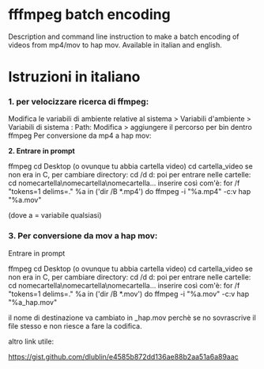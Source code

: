 # fffmpeg batch encoding
Description and command line instruction to make a batch encoding of videos from mp4/mov to hap mov.
Available in italian and english.

<h1><b>Istruzioni in italiano</b></h1>

<h3><b>1. per velocizzare ricerca di ffmpeg:</b></h3>

Modifica le variabili di ambiente relative al sistema > Variabili d'ambiente > Variabili di sistema : Path: Modifica > aggiungere il percorso per bin dentro ffmpeg
Per conversione da mp4 a hap mov:

<b>2. Entrare in prompt</b>

ffmpeg
cd Desktop (o ovunque tu abbia cartella video)
cd cartella_video
se non era in C, per cambiare directory: cd /d d:
poi per entrare nelle cartelle: cd nomecartella\nomecartella\nomecartella...
inserire così com'è:
for /f "tokens=1 delims=." %a in ('dir /B *.mp4') do ffmpeg -i "%a.mp4" -c:v hap "%a.mov"

(dove a = variabile qualsiasi)

<h3><b>3. Per conversione da mov a hap mov:</b></h3>

Entrare in prompt

ffmpeg
cd Desktop (o ovunque tu abbia cartella video)
cd cartella_video
se non era in C, per cambiare directory: cd /d d:
poi per entrare nelle cartelle: cd nomecartella\nomecartella\nomecartella...
inserire così com'è:
for /f "tokens=1 delims=." %a in ('dir /B *.mov') do ffmpeg -i "%a.mov" -c:v hap "%a_hap.mov"

il nome di destinazione va cambiato in _hap.mov perchè se no sovrascrive il file stesso e non riesce a fare la codifica.

altro link utile:

https://gist.github.com/dlublin/e4585b872dd136ae88b2aa51a6a89aac
